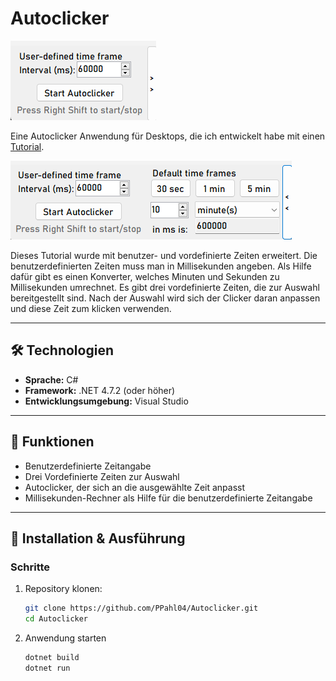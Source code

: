 # Autoclicker

![Startbildschirm](images/Smaller_Screen.png)

Eine Autoclicker Anwendung für Desktops, die ich entwickelt habe mit einen [Tutorial](https://youtu.be/tKDNFzJgcrU?si=wvqpE6fMYh2w_hp7).

![Detailsicht](images/Bigger_Screen.png)

Dieses Tutorial wurde mit benutzer- und vordefinierte Zeiten erweitert. Die benutzerdefinierten Zeiten muss man in Millisekunden angeben. Als Hilfe dafür gibt es einen Konverter, welches Minuten und Sekunden zu Millisekunden umrechnet.
Es gibt drei vordefinierte Zeiten, die zur Auswahl bereitgestellt sind. Nach der Auswahl wird sich der Clicker daran anpassen und diese Zeit zum klicken verwenden.

---

## 🛠️ Technologien

- **Sprache:** C#
- **Framework:** .NET 4.7.2 (oder höher)
- **Entwicklungsumgebung:** Visual Studio

---

## 🚀 Funktionen

- Benutzerdefinierte Zeitangabe
- Drei Vordefinierte Zeiten zur Auswahl
- Autoclicker, der sich an die ausgewählte Zeit anpasst
- Millisekunden-Rechner als Hilfe für die benutzerdefinierte Zeitangabe

---

## 🔧 Installation & Ausführung

### Schritte

1. Repository klonen:
   ```bash
   git clone https://github.com/PPahl04/Autoclicker.git
   cd Autoclicker

2. Anwendung starten
    ```bash
    dotnet build
    dotnet run
